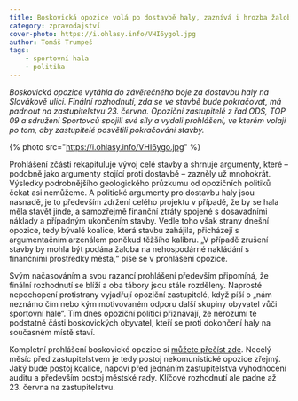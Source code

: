 ```yaml
---
title: Boskovická opozice volá po dostavbě haly, zaznívá i hrozba žalobou
category: zpravodajství
cover-photo: https://i.ohlasy.info/VHI6ygol.jpg
author: Tomáš Trumpeš
tags:
    - sportovní hala
    - politika
---
```


*Boskovická opozice vytáhla do závěrečného boje za dostavbu haly na Slovákově ulici. Finální rozhodnutí, zda se ve stavbě bude pokračovat, má padnout na zastupitelstvu 23. června. Opoziční zastupitelé z řad ODS, TOP 09 a sdružení Sportovců spojili své síly a vydali prohlášení, ve kterém volají po tom, aby zastupitelé posvětili pokračování stavby.*

{% photo src="https://i.ohlasy.info/VHI6ygo.jpg" %}

Prohlášení zčásti rekapituluje vývoj celé stavby a shrnuje argumenty, které – podobně jako argumenty stojící proti dostavbě – zazněly už mnohokrát. Výsledky podrobnějšího geologického průzkumu od opozičních politiků čekat asi nemůžeme. A politické argumenty pro dostavbu haly jsou nasnadě, je to především zdržení celého projektu v případě, že by se hala měla stavět jinde, a samozřejmě finanční ztráty spojené s dosavadními náklady a případným ukončením stavby. Vedle toho však strany dnešní opozice, tedy bývalé koalice, která stavbu zahájila, přicházejí s argumentačním arzenálem poněkud těžšího kalibru. „V případě zrušení stavby by mohla být podána žaloba na nehospodárné nakládání s finančními prostředky města,“ píše se v prohlášení opozice.

Svým načasováním a svou razancí prohlášení především připomíná, že finální rozhodnutí se blíží a oba tábory jsou stále rozděleny. Naprosté nepochopení protistrany vyjadřují opoziční zastupitelé, když píší o „nám neznámo čím nebo kým motivovaném odporu další skupiny obyvatel vůči sportovní hale“. Tím dnes opoziční politici přiznávají, že nerozumí té podstatné části boskovických obyvatel, kteří se proti dokončení haly na současném místě staví. 

Kompletní prohlášení boskovické opozice si [můžete přečíst zde](https://data.ohlasy.info/2015/prohlaseni-opozice-k-hale.pdf). Necelý měsíc před zastupitelstvem je tedy postoj nekomunistické opozice zřejmý. Jaký bude postoj koalice, napoví před jednáním zastupitelstva vyhodnocení auditu a především postoj městské rady. Klíčové rozhodnutí ale padne až 23. června na zastupitelstvu.

